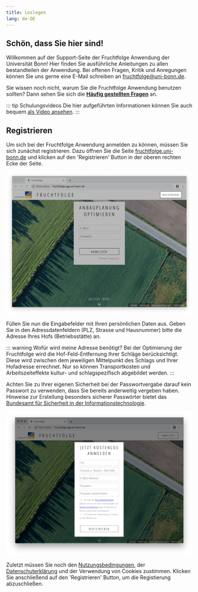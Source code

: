 ```yaml
---
title: Loslegen
lang: de-DE
---
```

## Schön, dass Sie hier sind!
Willkommen auf der Support-Seite der Fruchtfolge Anwendung der Universität Bonn! 
Hier finden Sie ausführliche Anleitungen zu allen bestandteilen der Anwendung.
Bei offenen Fragen, Kritik und Anregungen können Sie uns gerne eine E-Mail schreiben an [fruchtfolge@uni-bonn.de](fruchtfolge@uni-bonn.de).

Sie wissen noch nicht, warum Sie die Fruchtfolge Anwendung benutzen sollten? Dann sehen Sie sich die [**Häufig gestellten Fragen**](./faq/faq.html#warum-sollte-ich-die-fruchtfolge-anwendung-benutzen) an.

::: tip Schulungsvideos
Die hier aufgeführten Informationen können Sie auch bequem [als Video ansehen](./videos/videos.html#registrieren).
:::


## Registrieren
Um sich bei der Fruchtfolge Anwendung anmelden zu können, müssen Sie sich zunächst registrieren. Dazu öffnen Sie die Seite [fruchtfolge.uni-bonn.de](http://fruchtfolge.agp.uni-bonn.de) und klicken auf den 'Registrieren' Button in der oberen rechten Ecke der Seite.

![Registrieren](./img/login.png)

Füllen Sie nun die Eingabefelder mit Ihren persönlichen Daten aus. 
Geben Sie in den Adressdatenfeldern (PLZ, Strasse und Hausnummer) bitte die Adresse Ihres Hofs (Betriebsstätte) an.

::: warning Wofür wird meine Adresse benötigt?
Bei der Optimierung der Fruchtfolge wird die Hof-Feld-Entfernung Ihrer Schläge berücksichtigt.
Diese wird zwischen dem jeweiligen Mittelpunkt des Schlags und Ihrer Hofadresse errechnet.
Nur so können Transportkosten und Arbeitszeiteffekte kultur- und schlagspezifisch abgebildet werden.
:::

Achten Sie zu Ihrer eigenen Sicherheit bei der Passwortvergabe darauf kein Passwort zu verwenden, dass Sie bereits anderweitig vergeben haben. Hinweise zur Erstellung besonders sicherer Passwörter bietet das [Bundesamt für Sicherheit in der Informationstechnologie](https://www.bsi-fuer-buerger.de/BSIFB/DE/Empfehlungen/Passwoerter/passwoerter_node.html).

![Formular](./img/form.png)

Zuletzt müssen Sie noch den [Nutzungsbedingungen](http://fruchtfolge.agp.uni-bonn.de/nutzungsbedingungen), der [Datenschuterklärung](http://fruchtfolge.agp.uni-bonn.de/datenschutz) und der Verwendung von Cookies zustimmen. Klicken Sie anschließend auf den 'Registrieren' Button, um die Registierung abzuschließen.
